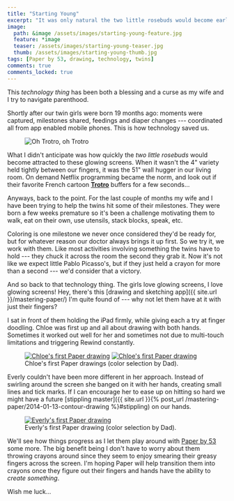 ```yaml
---
title: "Starting Young"
excerpt: "It was only natural the two little rosebuds would become early adopters of technology."
image: 
  path: &image /assets/images/starting-young-feature.jpg
  feature: *image
  teaser: /assets/images/starting-young-teaser.jpg
  thumb: /assets/images/starting-young-thumb.jpg
tags: [Paper by 53, drawing, technology, twins]
comments: true
comments_locked: true
---
```


This *technology thing* has been both a blessing and a curse as my wife and I try to navigate parenthood.

Shortly after our twin girls were born 19 months ago: moments were captured, milestones shared, feedings and diaper changes --- coordinated all from app enabled mobile phones. This is how technology saved us.

<figure class="image-right">
	<img src="{{ site.url }}/assets/images/trotro.gif" alt="Oh Trotro, oh Trotro">
</figure>

What I didn't anticipate was how quickly the *two little rosebuds* would become attracted to these glowing screens. When it wasn't the 4" variety held tightly between our fingers, it was the 51" wall hugger in our living room. On demand Netflix programming became the norm, and look out if their favorite French cartoon **[Trotro](http://thetvdb.com/?tab=series&id=108061)** buffers for a few seconds...

Anyways, back to the point. For the last couple of months my wife and I have been trying to help the twins hit some of their milestones. They were born a few weeks premature so it's been a challenge motivating them to walk, eat on their own, use utensils, stack blocks, speak, etc.

Coloring is one milestone we never once considered they'd be ready for, but for whatever reason our doctor always brings it up first. So we try it, we work with them. Like most activities involving something the twins have to hold --- they chuck it across the room the second they grab it. Now it's not like we expect little Pablo Picasso's, but if they just held a crayon for more than a second --- we'd consider that a victory.

And so back to that technology thing. The girls love glowing screens, I love glowing screens! Hey, there's this [drawing and sketching app]({{ site.url }}/mastering-paper/) I'm quite found of --- why not let them have at it with just their fingers?

I sat in front of them holding the iPad firmly, while giving each a try at finger doodling. Chloe was first up and all about drawing with both hands. Sometimes it worked out well for her and sometimes not due to multi-touch limitations and triggering Rewind constantly.

<figure class="half">
	<a href="{{ site.url }}/assets/images/paper-53-chloe-draw-1.jpg"><img src="{{ site.url }}/assets/images/paper-53-chloe-draw-1-600.jpg" alt="Chloe's first Paper drawing"></a>
	<a href="{{ site.url }}/assets/images/paper-53-chloe-draw-2.jpg"><img src="{{ site.url }}/assets/images/paper-53-chloe-draw-2-600.jpg" alt="Chloe's first Paper drawing"></a>
	<figcaption>Chloe's first Paper drawings (color selection by Dad).</figcaption>
</figure>

Everly couldn't have been more different in her approach. Instead of swirling around the screen she banged on it with her hands, creating small lines and tick marks. If I can encourage her to ease up on hitting so hard we might have a future [stippling master]({{ site.url }}{% post_url /mastering-paper/2014-01-13-contour-drawing %}#stippling) on our hands.

<figure>
	<a href="{{ site.url }}/assets/images/paper-53-everly-draw-1.jpg"><img src="{{ site.url }}/assets/images/paper-53-everly-draw-1-600.jpg" alt="Everly's first Paper drawing"></a>
	<figcaption>Everly's first Paper drawing (color selection by Dad).</figcaption>
</figure>

We'll see how things progress as I let them play around with [Paper by 53](http://fiftythree.com/paper/) some more. The big benefit being I don't have to worry about them throwing crayons around since they seem to enjoy smearing their greasy fingers across the screen. I'm hoping Paper will help transition them into crayons once they figure out their fingers and hands have the ability to *create something*.

Wish me luck...
